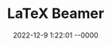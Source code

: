 ---
layout: post
title: LaTeX Beamer
date: 2022-12-9 1:22:01 --0000
permalink: /posts/latex-beamer/
---